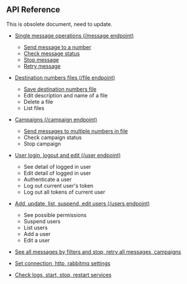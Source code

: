 

API Reference
---------------

This is obsolete document, need to update.

- [Single message operations (/message endpoint)](message.md)
	- [Send message to a number](message.md#send-message-to-a-number)
	- [Check message status](message.md#check-message-status)
	- [Stop message](message.md#stop-message)
	- [Retry message](message.md#retry-message)

- [Destination numbers files (/file endpoint)](file.md)
	- [Save destination numbers file](file.md#save-destination-numbers-file)
	- Edit description and name of a file
	- Delete a file
	- List files 

- [Campaigns (/campaign endpoint)](campaign.md)
	- [Send messages to multiple numbers in file](campaign.md#send-messages-to-multiple-numbers-in-file)
	- Check campaign status
	- Stop campaign

- [User login, logout and edit (/user endpoint)](/user.md)
	- See detail of logged in user
	- Edit detail of logged in user
	- Authenticate a user
	- Log out current user's token
	- Log out all tokens of current user

- [Add, update, list, suspend, edit users (/users endpoint)](users.md)
	- See possible permissions
	- Suspend users
	- List users
	- Add a user
	- Edit a user

- [See all messages by filters and stop, retry all messages, campaigns](messageadmin.md)

- [Set connection, http, rabbitmq settings](settings.md)

- [Check logs, start, stop, restart services](service.md)
